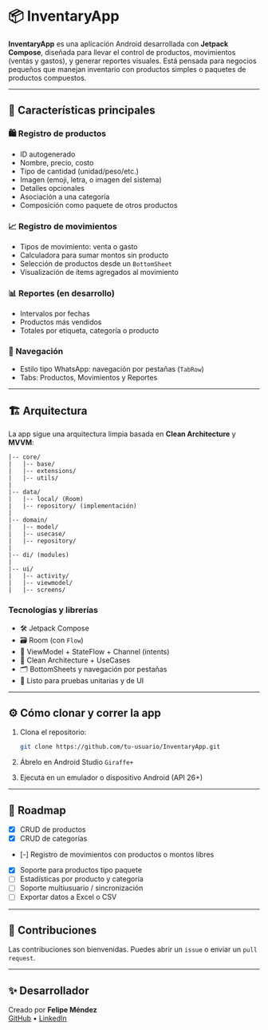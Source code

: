# 📦 InventaryApp

**InventaryApp** es una aplicación Android desarrollada con **Jetpack Compose**, diseñada para llevar el control de productos, movimientos (ventas y gastos), y generar reportes visuales. Está pensada para negocios pequeños que manejan inventario con productos simples o paquetes de productos compuestos.

---

## 🧩 Características principales

### 🛍 Registro de productos
- ID autogenerado
- Nombre, precio, costo
- Tipo de cantidad (unidad/peso/etc.)
- Imagen (emoji, letra, o imagen del sistema)
- Detalles opcionales
- Asociación a una categoría
- Composición como paquete de otros productos

### 📈 Registro de movimientos
- Tipos de movimiento: venta o gasto
- Calculadora para sumar montos sin producto
- Selección de productos desde un `BottomSheet`
- Visualización de ítems agregados al movimiento

### 📊 Reportes (en desarrollo)
- Intervalos por fechas
- Productos más vendidos
- Totales por etiqueta, categoría o producto

### 🧭 Navegación
- Estilo tipo WhatsApp: navegación por pestañas (`TabRow`)
- Tabs: Productos, Movimientos y Reportes

---

## 🏗 Arquitectura

La app sigue una arquitectura limpia basada en **Clean Architecture** y **MVVM**:

```
|-- core/
|   |-- base/
|   |-- extensions/
|   |-- utils/
|	
|-- data/
|   |-- local/ (Room)
|   |-- repository/ (implementación)
|
|-- domain/
|   |-- model/
|   |-- usecase/
|   |-- repository/
|
|-- di/ (modules)
|
|-- ui/ 
|   |-- activity/
|   |-- viewmodel/
|   |-- screens/
```

### Tecnologías y librerías

- 🛠 Jetpack Compose
- 🗃 Room (con `Flow`)
- 🧠 ViewModel + StateFlow + Channel (intents)
- 🔀 Clean Architecture + UseCases
- 🗂 BottomSheets y navegación por pestañas
- 🧪 Listo para pruebas unitarias y de UI

---

## ⚙️ Cómo clonar y correr la app

1. Clona el repositorio:
   ```bash
   git clone https://github.com/tu-usuario/InventaryApp.git
   ```

2. Ábrelo en Android Studio `Giraffe+`

3. Ejecuta en un emulador o dispositivo Android (API 26+)

---

## 🚧 Roadmap

- [x] CRUD de productos
- [x] CRUD de categorías
- [-] Registro de movimientos con productos o montos libres
- [x] Soporte para productos tipo paquete
- [ ] Estadísticas por producto y categoría
- [ ] Soporte multiusuario / sincronización
- [ ] Exportar datos a Excel o CSV

---

## 🤝 Contribuciones

Las contribuciones son bienvenidas. Puedes abrir un `issue` o enviar un `pull request`.

---

## ✨ Desarrollador

Creado por **Felipe Méndez**  
[GitHub](https://github.com/FelipeMz-dev) • [LinkedIn](https://www.linkedin.com/in/juan-felipe-mendez-carmona-3ab104242/)
